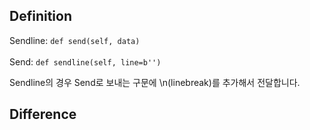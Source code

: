## Definition

Sendline: `def send(self, data)` <br /><br />
Send: `def sendline(self, line=b'')`

Sendline의 경우 Send로 보내는 구문에 \n(linebreak)를 추가해서 전달합니다.

## Difference
